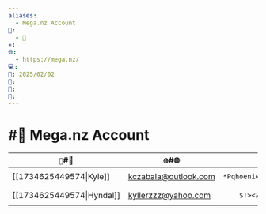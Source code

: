 ```yaml
---
aliases:
  - Mega.nz Account
📁:
  - 🔐
✳️: 
🌐:
  - https://mega.nz/
💻: 
📅: 2025/02/02
🔐: 
📝: 
🔢:
---
```

# #🔐 Mega.nz Account

| `👤`#👤                   | `🌐`#🌐              |          `🔐`#🔐 |                  `🔢`#🔢 |
| ------------------------- | -------------------- | ---------------: | -----------------------: |
| [[1734625449574\|Kyle]]   | kczabala@outlook.com | `*Pqhoenix1998!` | `Y4HuBUqFZAHXW2bX-y_kjQ` |
| [[1734625449574\|Hyndal]] | kyllerzzz@yahoo.com  |     `$!><7Eight` | `rlVEdacYs_oaytTx2Pm-3A` |
